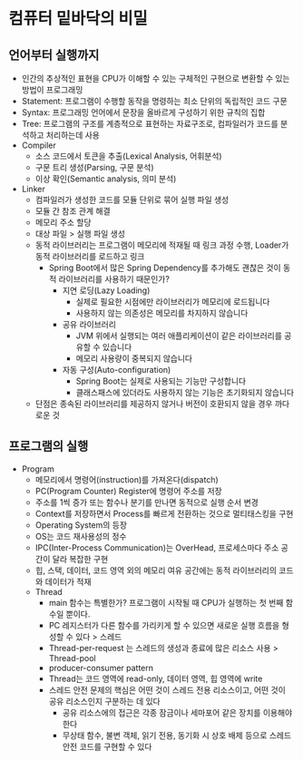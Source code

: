# 컴퓨터 밑바닥의 비밀

## 언어부터 실행까지
- 인간의 추상적인 표현을 CPU가 이해할 수 있는 구체적인 구현으로 변환할 수 있는 방법이 프로그래밍
- Statement: 프로그램이 수행할 동작을 명령하는 최소 단위의 독립적인 코드 구문
- Syntax: 프로그래밍 언어에서 문장을 올바르게 구성하기 위한 규칙의 집합
- Tree: 프로그램의 구조를 계층적으로 표현하는 자료구조로, 컴파일러가 코드를 분석하고 처리하는데 사용
- Compiler
  * 소스 코드에서 토큰을 추출(Lexical Analysis, 어휘분석)
  * 구문 트리 생성(Parsing, 구문 분석)
  * 이상 확인(Semantic analysis, 의미 분석)
- Linker
  * 컴파일러가 생성한 코드를 모듈 단위로 묶어 실행 파일 생성
  * 모듈 간 참조 관계 해결
  * 메모리 주소 할당
  * 대상 파일 > 실행 파일 생성
  * 동적 라이브러리는 프로그램이 메모리에 적재될 때 링크 과정 수행, Loader가 동적 라이브러리를 로드하고 링크
    * Spring Boot에서 많은 Spring Dependency를 추가해도 괜찮은 것이 동적 라이브러리를 사용하기 때문인가?
      * 지연 로딩(Lazy Loading)
        * 실제로 필요한 시점에만 라이브러리가 메모리에 로드됩니다
        * 사용하지 않는 의존성은 메모리를 차지하지 않습니다
      * 공유 라이브러리
        * JVM 위에서 실행되는 여러 애플리케이션이 같은 라이브러리를 공유할 수 있습니다
        * 메모리 사용량이 중복되지 않습니다
      * 자동 구성(Auto-configuration)
        * Spring Boot는 실제로 사용되는 기능만 구성합니다
        * 클래스패스에 있더라도 사용하지 않는 기능은 초기화되지 않습니다
  * 단점은 종속된 라이브러리를 제공하지 않거나 버전이 호환되지 않을 경우 까다로운 것

## 프로그램의 실행
- Program
  * 메모리에서 명령어(instruction)를 가져온다(dispatch)
  * PC(Program Counter) Register에 명령어 주소를 저장
  * 주소를 1씩 증가 또는 함수나 분기를 만나면 동적으로 실행 순서 변경
  * Context를 저장하면서 Process를 빠르게 전환하는 것으로 멀티태스킹을 구현
  * Operating System의 등장
  * OS는 코드 재사용성의 정수
  * IPC(Inter-Process Communication)는 OverHead, 프로세스마다 주소 공간이 달라 복잡한 구현
  * 힙, 스택, 데이터, 코드 영역 외의 메모리 여유 공간에는 동적 라이브러리의 코드와 데이터가 적재 
  * Thread
    * main 함수는 특별한가? 프로그램이 시작될 때 CPU가 실행하는 첫 번째 함수일 뿐이다. 
    * PC 레지스터가 다른 함수를 가리키게 할 수 있으면 새로운 실행 흐름을 형성할 수 있다 > 스레드
    * Thread-per-request 는 스레드의 생성과 종료에 많은 리소스 사용 > Thread-pool
    * producer-consumer pattern
    * Thread는 코드 영역에 read-only, 데이터 영역, 힙 영역에 write
    * 스레드 안전 문제의 핵심은 어떤 것이 스레드 전용 리소스이고, 어떤 것이 공유 리소스인지 구분하는 데 있다
      * 공유 리소스에의 접근은 각종 잠금이나 세마포어 같은 장치를 이용해야 한다
      * 무상태 함수, 불변 객체, 읽기 전용, 동기화 시 상호 배제 등으로 스레드 안전 코드를 구현할 수 있다

